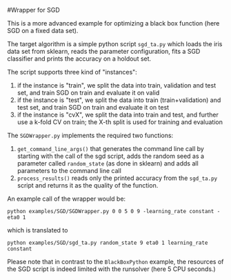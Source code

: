 #Wrapper for SGD

This is a more advanced example for optimizing a black box function (here SGD on a fixed data set).

The target algorithm is a simple python script `sgd_ta.py` which loads the iris data set from sklearn, reads the parameter configuration, fits a SGD classifier and prints the accuracy on a holdout set.

The script supports three kind of "instances":

  1. if the instance is "train", we split the data into train, validation and test set, and train SGD on train and evaluate it on valid
  2. if the instance is "test", we split the data into train (train+validation) and test set, and train SGD on train and evaluate it on test
  3. if the instance is "cvX", we split the data into train and test, and further use a k-fold CV on train; the X-th split is used for training and evaluation   

The `SGDWrapper.py` implements the required two functions:

  1. `get_command_line_args()` that generates the command line call by starting with the call of the sgd script, adds the random seed as a parameter called `random_state` (as done in sklearn) and adds all parameters to the command line call
  1. `process_results()` reads only the printed accuracy from the `sgd_ta.py` script and returns it as the quality of the function.
  
An example call of the wrapper would be:

`python examples/SGD/SGDWrapper.py 0 0 5 0 9 -learning_rate constant -eta0 1`

which is translated to 

`python examples/SGD/sgd_ta.py random_state 9 eta0 1 learning_rate constant`

Please note that in contrast to the `BlackBoxPython` example, the resources of the SGD script is indeed limited with the runsolver (here 5 CPU seconds.)


  